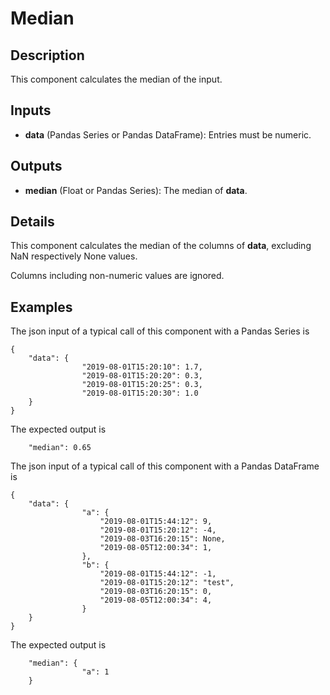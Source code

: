 # Median

## Description
This component calculates the median of the input.

## Inputs
* **data** (Pandas Series or Pandas DataFrame): Entries must be numeric.

## Outputs
* **median** (Float or Pandas Series): The median of **data**. 

## Details
This component calculates the median of the columns of **data**, excluding NaN respectively None values.

Columns including non-numeric values are ignored. 

## Examples
The json input of a typical call of this component with a Pandas Series is
```
{
	"data": {
				"2019-08-01T15:20:10": 1.7,
				"2019-08-01T15:20:20": 0.3,
				"2019-08-01T15:20:25": 0.3,
				"2019-08-01T15:20:30": 1.0
	}
}
```
The expected output is
```
	"median": 0.65
```
The json input of a typical call of this component with a Pandas DataFrame is
```
{
	"data": {
				"a": {
                    "2019-08-01T15:44:12": 9,
                    "2019-08-01T15:20:12": -4,
                    "2019-08-03T16:20:15": None,
                    "2019-08-05T12:00:34": 1,
                },
                "b": {
                    "2019-08-01T15:44:12": -1,
                    "2019-08-01T15:20:12": "test",
                    "2019-08-03T16:20:15": 0,
                    "2019-08-05T12:00:34": 4,
                }
	}
}
```
The expected output is
```
	"median": {
				"a": 1
	}
```
